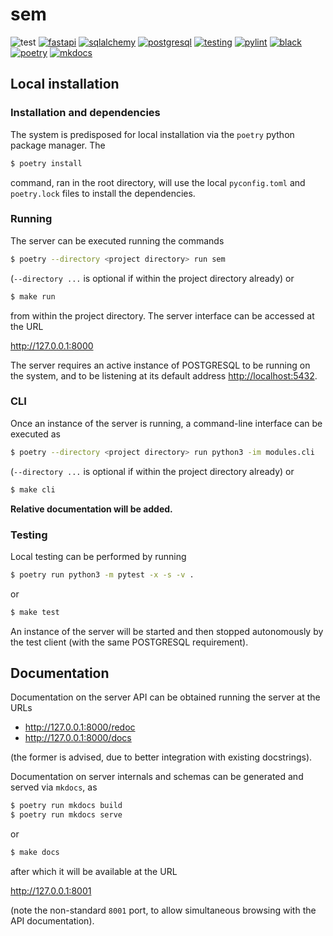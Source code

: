 # sem

![test](https://img.shields.io/badge/Tests-Passing-32CD32)
[![fastapi](https://img.shields.io/badge/FastAPI-FF0000)](https://github.com/tiangolo/fastapi)
[![sqlalchemy](https://img.shields.io/badge/SQLAlchemy-FF0000)](https://github.com/sqlalchemy/sqlalchemy)
[![postgresql](https://img.shields.io/badge/PostgreSQL-FF0000)](https://github.com/postgres/postgres)
[![testing](https://img.shields.io/badge/testing-pytest-blue)](https://github.com/pytest-dev/pytest)
[![pylint](https://img.shields.io/badge/linting-pylint-blue)](https://github.com/pylint-dev/pylint)
[![black](https://img.shields.io/badge/code%20style-black-black)](https://github.com/psf/black)
[![poetry](https://img.shields.io/badge/build-poetry-blue)](https://github.com/python-poetry/poetry)
[![mkdocs](https://img.shields.io/badge/documentation-mkdocs-blue)](https://github.com/mkdocs/mkdocs)




## Local installation

### Installation and dependencies

The system is predisposed for local installation via the
`poetry` python package manager. The

```bash
$ poetry install
```

command, ran in the root directory, will use the local
`pyconfig.toml` and `poetry.lock` files to install the
dependencies.

### Running

The server can be executed running the commands

```bash
$ poetry --directory <project directory> run sem
```

(`--directory ...` is optional if within the project
directory already) or

```bash
$ make run
```

from within the project directory. The server interface
can be accessed at the URL

<http://127.0.0.1:8000>

The server requires an active instance of POSTGRESQL to
be running on the system, and to be listening at its
default address <http://localhost:5432>.

### CLI

Once an instance of the server is running, a
command-line interface can be executed as

```bash
$ poetry --directory <project directory> run python3 -im modules.cli
```

(`--directory ...` is optional if within the project
directory already) or

```bash
$ make cli
```

**Relative documentation will be added.**

### Testing

Local testing can be performed by running

```bash
$ poetry run python3 -m pytest -x -s -v .
```

or

```bash
$ make test
```

An instance of the server will be started and then
stopped autonomously by the test client (with the same
POSTGRESQL requirement).




## Documentation

Documentation on the server API can be obtained running
the server at the URLs

- <http://127.0.0.1:8000/redoc>
- <http://127.0.0.1:8000/docs>

(the former is advised, due to better integration with
existing docstrings).

Documentation on server internals and schemas can be
generated and served via `mkdocs`, as

```bash
$ poetry run mkdocs build
$ poetry run mkdocs serve
```

or

```bash
$ make docs
```

after which it will be available at the URL

<http://127.0.0.1:8001>

(note the non-standard `8001` port, to allow
simultaneous browsing with the API documentation).
